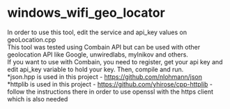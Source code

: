 # windows_wifi_geo_locator
In order to use this tool, edit the service and api_key values on geoLocation.cpp \
This tool was tested using Combain API but can be used with other geolocation API like Google, unwiredlabs, mylnikov and others. \
If you want to use with Combain, you need to register, get your api key and edit api_key variable to hold your key. Then, compile and run.\
*json.hpp is used in this project - https://github.com/nlohmann/json \
*httplib is used in this project - https://github.com/yhirose/cpp-httplib  - follow the instructions there in order to use openssl with the https client which is also needed 
